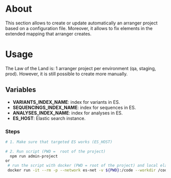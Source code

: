 # About

This section allows to create or update automatically an arranger project based on a configuration file. Moreover, it allows to fix elements in the extended mapping that arranger creates.

# Usage

The Law of the Land is: 1 arranger project per environment (qa, staging, prod). However, it is still possible to create more manually.

## Variables
- **VARIANTS_INDEX_NAME**: index for variants in ES.
- **SEQUENCINGS_INDEX_NAME**: index for sequences in ES.
- **ANALYSES_INDEX_NAME**: index for analyses in ES.
- **ES_HOST**: Elastic search instance.

### Steps

```bash
# 1. Make sure that targeted ES works (ES_HOST)
  
# 2. Run script (PWD =  root of the project)
  npm run admin-project
or 
 # run the script with docker (PWD = root of the project) and local elastic search (from /dev) 
 docker run -it --rm -p --network es-net -v ${PWD}:/code --workdir /code node:18.1-alpine npm run admin-project
```

